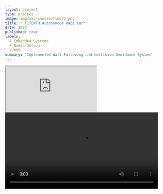 ```yaml
---
layout: project
type: project
image: img/micromouse/timer2.png
title: " F1TENTH Autonomous Race Car"
date: 2023
published: true
labels:
  - Embedded Systems
  - Nvdia Jetson
  - ROS
summary: "Implemented Wall Following and Collision Avoidance System"
---
```


<div class="ratio ratio-4x3 my-4">
  <iframe src="https://youtube.com/shorts/v_jN9idFuTY" 
          title="Wall Following" 
          allowfullscreen>
  </iframe>
</div>

<video controls autoplay loop width=100%>
<source src="https://youtube.com/shorts/PsGbvClWz8E" type="video/mp4">
Your browser does not support the video tag.
</video>

